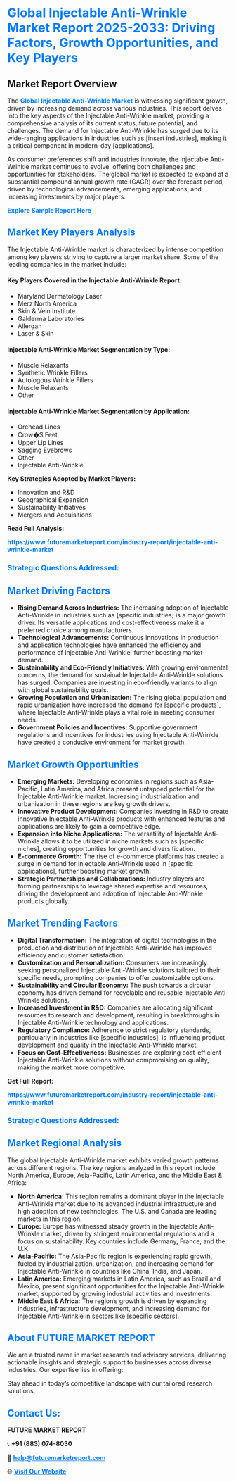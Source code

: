 <h1 style="color: #007BFF;">Global Injectable Anti-Wrinkle Market Report 2025-2033: Driving Factors, Growth Opportunities, and Key Players</h1>

<section id="overview">
<h2>Market Report Overview</h2>
<p>The <a href="https://www.futuremarketreport.com/industry-report/injectable-anti-wrinkle-market" style="color: #007BFF; text-decoration: none;"><strong>Global Injectable Anti-Wrinkle Market</strong></a> is witnessing significant growth, driven by increasing demand across various industries. This report delves into the key aspects of the Injectable Anti-Wrinkle market, providing a comprehensive analysis of its current status, future potential, and challenges. The demand for Injectable Anti-Wrinkle has surged due to its wide-ranging applications in industries such as [insert industries], making it a critical component in modern-day [applications].</p>
<p>As consumer preferences shift and industries innovate, the Injectable Anti-Wrinkle market continues to evolve, offering both challenges and opportunities for stakeholders. The global market is expected to expand at a substantial compound annual growth rate (CAGR) over the forecast period, driven by technological advancements, emerging applications, and increasing investments by major players.</p>
</section>

<section id="overview">
<p><a href="https://www.futuremarketreport.com/request-sample/reportId=122359" style="color: #007BFF; text-decoration: none;"><strong>Explore Sample Report Here</strong></a></p>
</section>

<section id="key-players">
<h2 style="color: #007BFF;">Market Key Players Analysis</h2>
<p>The Injectable Anti-Wrinkle market is characterized by intense competition among key players striving to capture a larger market share. Some of the leading companies in the market include:</p>
<h4>Key Players Covered in the Injectable Anti-Wrinkle Report:</h4>
<ul><li>Maryland Dermatology Laser</li><li>Merz North America</li><li>Skin &amp; Vein Institute</li><li>Galderma Laboratories</li><li>Allergan</li><li>Laser &amp; Skin</li></ul>
<h4>Injectable Anti-Wrinkle Market Segmentation by Type:</h4>
<ul><li>Muscle Relaxants</li><li>Synthetic Wrinkle Fillers</li><li>Autologous Wrinkle Fillers</li><li>Muscle Relaxants</li><li>Other</li></ul>

<h4>Injectable Anti-Wrinkle Market Segmentation by Application:</h4>
<ul><li>Orehead Lines</li><li>Crow�S Feet</li><li>Upper Lip Lines</li><li>Sagging Eyebrows</li><li>Other</li><li>Injectable Anti-Wrinkle</li></ul>
<p><strong>Key Strategies Adopted by Market Players:</strong></p>
<ul>
<li>Innovation and R&D</li>
<li>Geographical Expansion</li>
<li>Sustainability Initiatives</li>
<li>Mergers and Acquisitions</li>
</ul>
</section>

<section>
<p><strong>Read Full Analysis: </strong></p><a href="https://www.futuremarketreport.com/industry-report/injectable-anti-wrinkle-market" style="color: #007BFF; text-decoration: none;"><strong>https://www.futuremarketreport.com/industry-report/injectable-anti-wrinkle-market</strong></a>
<h3 style="color: #007BFF;">Strategic Questions Addressed:</h3>
</section>

<section id="driving-factors">
<h2 style="color: #007BFF;">Market Driving Factors</h2>
<ul>
<li><strong>Rising Demand Across Industries:</strong> The increasing adoption of Injectable Anti-Wrinkle in industries such as [specific industries] is a major growth driver. Its versatile applications and cost-effectiveness make it a preferred choice among manufacturers.</li>
<li><strong>Technological Advancements:</strong> Continuous innovations in production and application technologies have enhanced the efficiency and performance of Injectable Anti-Wrinkle, further boosting market demand.</li>
<li><strong>Sustainability and Eco-Friendly Initiatives:</strong> With growing environmental concerns, the demand for sustainable Injectable Anti-Wrinkle solutions has surged. Companies are investing in eco-friendly variants to align with global sustainability goals.</li>
<li><strong>Growing Population and Urbanization:</strong> The rising global population and rapid urbanization have increased the demand for [specific products], where Injectable Anti-Wrinkle plays a vital role in meeting consumer needs.</li>
<li><strong>Government Policies and Incentives:</strong> Supportive government regulations and incentives for industries using Injectable Anti-Wrinkle have created a conducive environment for market growth.</li>
</ul>
</section>

<section id="growth-opportunities">
<h2 style="color: #007BFF;">Market Growth Opportunities</h2>
<ul>
<li><strong>Emerging Markets:</strong> Developing economies in regions such as Asia-Pacific, Latin America, and Africa present untapped potential for the Injectable Anti-Wrinkle market. Increasing industrialization and urbanization in these regions are key growth drivers.</li>
<li><strong>Innovative Product Development:</strong> Companies investing in R&D to create innovative Injectable Anti-Wrinkle products with enhanced features and applications are likely to gain a competitive edge.</li>
<li><strong>Expansion into Niche Applications:</strong> The versatility of Injectable Anti-Wrinkle allows it to be utilized in niche markets such as [specific niches], creating opportunities for growth and diversification.</li>
<li><strong>E-commerce Growth:</strong> The rise of e-commerce platforms has created a surge in demand for Injectable Anti-Wrinkle used in [specific applications], further boosting market growth.</li>
<li><strong>Strategic Partnerships and Collaborations:</strong> Industry players are forming partnerships to leverage shared expertise and resources, driving the development and adoption of Injectable Anti-Wrinkle products globally.</li>
</ul>
</section>

<section id="trending-factors">
<h2 style="color: #007BFF;">Market Trending Factors</h2>
<ul>
<li><strong>Digital Transformation:</strong> The integration of digital technologies in the production and distribution of Injectable Anti-Wrinkle has improved efficiency and customer satisfaction.</li>
<li><strong>Customization and Personalization:</strong> Consumers are increasingly seeking personalized Injectable Anti-Wrinkle solutions tailored to their specific needs, prompting companies to offer customizable options.</li>
<li><strong>Sustainability and Circular Economy:</strong> The push towards a circular economy has driven demand for recyclable and reusable Injectable Anti-Wrinkle solutions.</li>
<li><strong>Increased Investment in R&D:</strong> Companies are allocating significant resources to research and development, resulting in breakthroughs in Injectable Anti-Wrinkle technology and applications.</li>
<li><strong>Regulatory Compliance:</strong> Adherence to strict regulatory standards, particularly in industries like [specific industries], is influencing product development and quality in the Injectable Anti-Wrinkle market.</li>
<li><strong>Focus on Cost-Effectiveness:</strong> Businesses are exploring cost-efficient Injectable Anti-Wrinkle solutions without compromising on quality, making the market more competitive.</li>
</ul>
</section>

<section>
<p><strong>Get Full Report: </strong></p><a href="https://www.futuremarketreport.com/industry-report/injectable-anti-wrinkle-market" style="color: #007BFF; text-decoration: none;"><strong>https://www.futuremarketreport.com/industry-report/injectable-anti-wrinkle-market</strong></a>
<h3 style="color: #007BFF;">Strategic Questions Addressed:</h3>
</section>


<section id="regional-analysis">
<h2 style="color: #007BFF;">Market Regional Analysis</h2>
<p>The global Injectable Anti-Wrinkle market exhibits varied growth patterns across different regions. The key regions analyzed in this report include North America, Europe, Asia-Pacific, Latin America, and the Middle East & Africa:</p>
<ul>
<li><strong>North America:</strong> This region remains a dominant player in the Injectable Anti-Wrinkle market due to its advanced industrial infrastructure and high adoption of new technologies. The U.S. and Canada are leading markets in this region.</li>
<li><strong>Europe:</strong> Europe has witnessed steady growth in the Injectable Anti-Wrinkle market, driven by stringent environmental regulations and a focus on sustainability. Key countries include Germany, France, and the U.K.</li>
<li><strong>Asia-Pacific:</strong> The Asia-Pacific region is experiencing rapid growth, fueled by industrialization, urbanization, and increasing demand for Injectable Anti-Wrinkle in countries like China, India, and Japan.</li>
<li><strong>Latin America:</strong> Emerging markets in Latin America, such as Brazil and Mexico, present significant opportunities for the Injectable Anti-Wrinkle market, supported by growing industrial activities and investments.</li>
<li><strong>Middle East & Africa:</strong> The region’s growth is driven by expanding industries, infrastructure development, and increasing demand for Injectable Anti-Wrinkle in sectors like [specific sectors].</li>
</ul>
</section>

<footer>
<h2 style="color: #007BFF;">About FUTURE MARKET REPORT</h2>
<p>We are a trusted name in market research and advisory services, delivering actionable insights and strategic support to businesses across diverse industries. Our expertise lies in offering:</p>

<p>Stay ahead in today’s competitive landscape with our tailored research solutions.</p>

<h2 style="color: #007BFF;">Contact Us:</h2>
<p><strong>FUTURE MARKET REPORT</strong></p>
<p>📞 <strong>+91 (883) 074-8030</strong></p>
<p>📧 <strong><a href="mailto:help@futuremarketreport.com" style="color: #007BFF;">help@futuremarketreport.com</a></strong></p>
<p>🌐 <strong><a href="https://www.futuremarketreport.com/" style="color: #007BFF;">Visit Our Website</a></strong></p>
</footer>